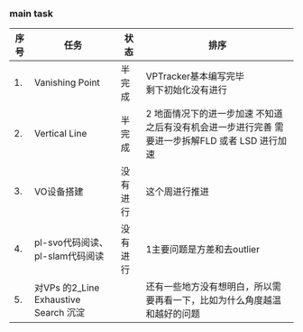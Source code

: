 <!--
 * @Author: Liu Weilong
 * @Date: 2021-04-06 22:38:34
 * @LastEditors: Liu Weilong 
 * @LastEditTime: 2021-04-15 11:06:18
 * @Description: 
-->
### main task
序号|任务|状态|排序
---|---|---|---
1.  |Vanishing Point|半完成|VPTracker基本编写完毕 <br>剩下初始化没有进行
2.  |Vertical Line|半完成|2 地面情况下的进一步加速 不知道之后有没有机会进一步进行完善 需要进一步拆解FLD 或者 LSD 进行加速
3.  |VO设备搭建|没有进行| 这个周进行推进
4.  |pl-svo代码阅读、pl-slam代码阅读|没有进行|1主要问题是方差和去outlier
5.  |对VPs 的2_Line Exhaustive Search 沉淀||还有一些地方没有想明白，所以需要再看一下，比如为什么角度越温和越好的问题


